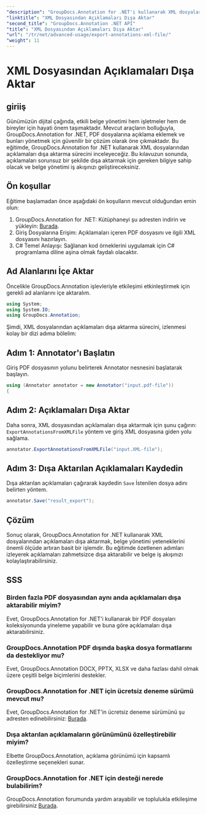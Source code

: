 ```yaml
---
"description": "GroupDocs.Annotation for .NET'i kullanarak XML dosyalarından açıklamaların nasıl dışa aktarılacağını öğrenin ve belge yönetimi iş akışınızı etkili bir şekilde basitleştirin."
"linktitle": "XML Dosyasından Açıklamaları Dışa Aktar"
"second_title": "GroupDocs.Annotation .NET API"
"title": "XML Dosyasından Açıklamaları Dışa Aktar"
"url": "/tr/net/advanced-usage/export-annotations-xml-file/"
"weight": 11
---
```


# XML Dosyasından Açıklamaları Dışa Aktar

## giriiş
Günümüzün dijital çağında, etkili belge yönetimi hem işletmeler hem de bireyler için hayati önem taşımaktadır. Mevcut araçların bolluğuyla, GroupDocs.Annotation for .NET, PDF dosyalarına açıklama eklemek ve bunları yönetmek için güvenilir bir çözüm olarak öne çıkmaktadır. Bu eğitimde, GroupDocs.Annotation for .NET kullanarak XML dosyalarından açıklamaları dışa aktarma sürecini inceleyeceğiz. Bu kılavuzun sonunda, açıklamaları sorunsuz bir şekilde dışa aktarmak için gereken bilgiye sahip olacak ve belge yönetimi iş akışınızı geliştireceksiniz.
## Ön koşullar
Eğitime başlamadan önce aşağıdaki ön koşulların mevcut olduğundan emin olun:
1. GroupDocs.Annotation for .NET: Kütüphaneyi şu adresten indirin ve yükleyin: [Burada](https://releases.groupdocs.com/annotation/net/).
2. Giriş Dosyalarına Erişim: Açıklamaları içeren PDF dosyasını ve ilgili XML dosyasını hazırlayın.
3. C# Temel Anlayışı: Sağlanan kod örneklerini uygulamak için C# programlama diline aşina olmak faydalı olacaktır.

## Ad Alanlarını İçe Aktar
Öncelikle GroupDocs.Annotation işlevleriyle etkileşimi etkinleştirmek için gerekli ad alanlarını içe aktaralım.
```csharp
using System;
using System.IO;
using GroupDocs.Annotation;
```

Şimdi, XML dosyalarından açıklamaları dışa aktarma sürecini, izlenmesi kolay bir dizi adıma bölelim:
## Adım 1: Annotator'ı Başlatın
Giriş PDF dosyasının yolunu belirterek Annotator nesnesini başlatarak başlayın.
```csharp
using (Annotator annotator = new Annotator("input.pdf-file"))
{
```
## Adım 2: Açıklamaları Dışa Aktar
Daha sonra, XML dosyasından açıklamaları dışa aktarmak için şunu çağırın: `ExportAnnotationsFromXMLFile` yöntem ve giriş XML dosyasına giden yolu sağlama.
```csharp
annotator.ExportAnnotationsFromXMLFile("input.XML-file");
```
## Adım 3: Dışa Aktarılan Açıklamaları Kaydedin
Dışa aktarılan açıklamaları çağırarak kaydedin `Save` İstenilen dosya adını belirten yöntem.
```csharp
annotator.Save("result_export");
```

## Çözüm
Sonuç olarak, GroupDocs.Annotation for .NET kullanarak XML dosyalarından açıklamaları dışa aktarmak, belge yönetimi yeteneklerini önemli ölçüde artıran basit bir işlemdir. Bu eğitimde özetlenen adımları izleyerek açıklamaları zahmetsizce dışa aktarabilir ve belge iş akışınızı kolaylaştırabilirsiniz.
## SSS
### Birden fazla PDF dosyasından aynı anda açıklamaları dışa aktarabilir miyim?
Evet, GroupDocs.Annotation for .NET'i kullanarak bir PDF dosyaları koleksiyonunda yineleme yapabilir ve buna göre açıklamaları dışa aktarabilirsiniz.
### GroupDocs.Annotation PDF dışında başka dosya formatlarını da destekliyor mu?
Evet, GroupDocs.Annotation DOCX, PPTX, XLSX ve daha fazlası dahil olmak üzere çeşitli belge biçimlerini destekler.
### GroupDocs.Annotation for .NET için ücretsiz deneme sürümü mevcut mu?
Evet, GroupDocs.Annotation for .NET'in ücretsiz deneme sürümünü şu adresten edinebilirsiniz: [Burada](https://releases.groupdocs.com/).
### Dışa aktarılan açıklamaların görünümünü özelleştirebilir miyim?
Elbette GroupDocs.Annotation, açıklama görünümü için kapsamlı özelleştirme seçenekleri sunar.
### GroupDocs.Annotation for .NET için desteği nerede bulabilirim?
GroupDocs.Annotation forumunda yardım arayabilir ve toplulukla etkileşime girebilirsiniz [Burada](https://forum.groupdocs.com/c/annotation/10).